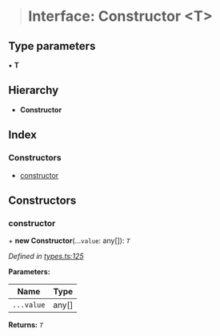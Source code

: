 > # Interface: Constructor <**T**>

## Type parameters

▪ **T**

## Hierarchy

* **Constructor**

## Index

### Constructors

* [constructor](_types_.constructor.md#constructor)

## Constructors

###  constructor

\+ **new Constructor**(...`value`: any[]): *`T`*

*Defined in [types.ts:125](https://github.com/polkadot-js/api/blob/f30354e/packages/types/src/types.ts#L125)*

**Parameters:**

Name | Type |
------ | ------ |
`...value` | any[] |

**Returns:** *`T`*